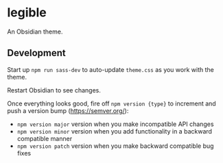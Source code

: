 # legible
An Obsidian theme.

## Development
Start up `npm run sass-dev` to auto-update `theme.css` as you work with the theme.

Restart Obsidian to see changes.

Once everything looks good, fire off `npm version {type}` to increment and push
a version bump (https://semver.org/):
- `npm version major` version when you make incompatible API changes
- `npm version minor` version when you add functionality in a backward compatible manner
- `npm version patch` version when you make backward compatible bug fixes

